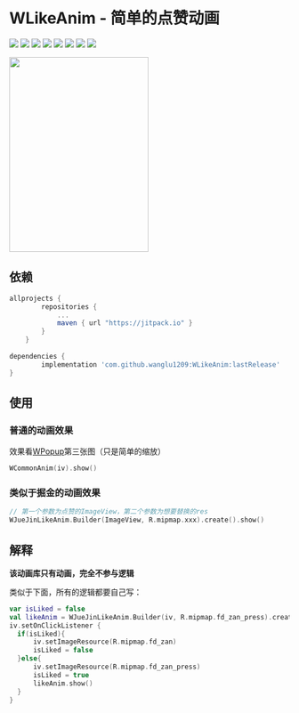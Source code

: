 # WLikeAnim - 简单的点赞动画


<p >
	<a><img src="https://img.shields.io/github/release/wanglu1209/WLikeAnim.svg"/></a>
  	<a><img src="https://img.shields.io/github/last-commit/wanglu1209/WLikeAnim.svg"/></a>
	<a><img src="https://img.shields.io/github/issues/wanglu1209/WLikeAnim.svg"/></a>
	<a><img src="https://img.shields.io/github/issues-closed/wanglu1209/WLikeAnim.svg"/></a>
	<a><img src="https://img.shields.io/github/issues-pr/wanglu1209/WLikeAnim.svg"/></a>
	<a><img src="https://img.shields.io/github/issues-pr-closed/wanglu1209/WLikeAnim.svg"/></a>
	<a><img src="https://img.shields.io/github/forks/wanglu1209/WLikeAnim.svg"/></a>
	<a><img src="https://img.shields.io/github/stars/wanglu1209/WLikeAnim.svg"/></a>
</p>

<div>
<img src="https://raw.githubusercontent.com/wanglu1209/WLikeAnim/master/gif/gif.gif" width="250" height="350" />
</div>

## 依赖

```gradle
allprojects {
		repositories {
			...
			maven { url "https://jitpack.io" }
		}
	}
	
dependencies {
        implementation 'com.github.wanglu1209:WLikeAnim:lastRelease'
}
```

## 使用

### 普通的动画效果
效果看[WPopup](https://github.com/wanglu1209/WPopup)第三张图（只是简单的缩放）

```Kotlin
WCommonAnim(iv).show()
```

### 类似于掘金的动画效果

```Kotlin
// 第一个参数为点赞的ImageView，第二个参数为想要替换的res
WJueJinLikeAnim.Builder(ImageView, R.mipmap.xxx).create().show()
```

## 解释

**该动画库只有动画，完全不参与逻辑**

类似于下面，所有的逻辑都要自己写：

```Kotlin
var isLiked = false
val likeAnim = WJueJinLikeAnim.Builder(iv, R.mipmap.fd_zan_press).create()
iv.setOnClickListener {
  if(isLiked){
      iv.setImageResource(R.mipmap.fd_zan)
      isLiked = false
  }else{
      iv.setImageResource(R.mipmap.fd_zan_press)
      isLiked = true
      likeAnim.show()
  }
}
```

